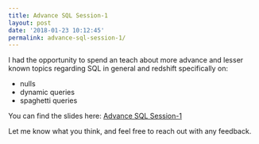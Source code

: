 ```yaml
---
title: Advance SQL Session-1
layout: post
date: '2018-01-23 10:12:45'
permalink: advance-sql-session-1/
---
```


I had the opportunity to spend an teach about more advance and lesser known topics regarding SQL in general and redshift specifically on:
- nulls
- dynamic queries
- spaghetti queries
    
You can find the slides here: [Advance SQL Session-1](https://www.slideshare.net/EyalTrabelsi/advance-sql-session-1)

Let me know what you think, and feel free to reach out with any feedback. 
